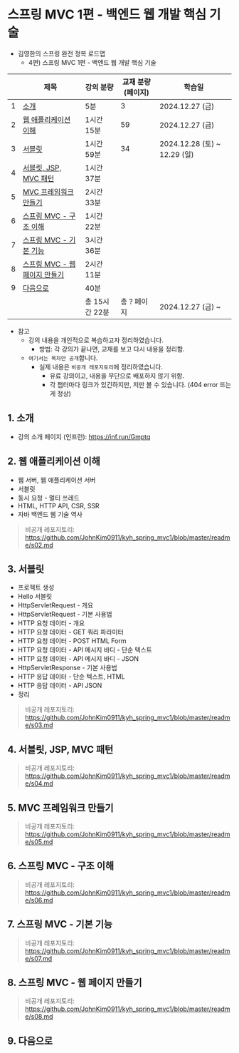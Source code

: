 # 스프링 MVC 1편 - 백엔드 웹 개발 핵심 기술

- 김영한의 스프링 완전 정복 로드맵
  - 4편) 스프링 MVC 1편 - 백엔드 웹 개발 핵심 기술

|   | 제목                                            | 강의 분량      | 교재 분량 (페이지) | 학습일                        |
|---|-----------------------------------------------|------------|-------------|----------------------------|
| 1 | [소개](#1-소개)                                   | 5분         | 3           | 2024.12.27 (금)             |
| 2 | [웹 애플리케이션 이해](#2-웹-애플리케이션-이해)                 | 1시간 15분    | 59          | 2024.12.27 (금)             |
| 3 | [서블릿](#3-서블릿)                                 | 1시간 59분    | 34          | 2024.12.28 (토) ~ 12.29 (일) |
| 4 | [서블릿, JSP, MVC 패턴](#4-서블릿-jsp-mvc-패턴)         | 1시간 37분    |             |                            |
| 5 | [MVC 프레임워크 만들기](#5-mvc-프레임워크-만들기)             | 2시간 33분    |             |                            |
| 6 | [스프링 MVC - 구조 이해](#6-스프링-mvc---구조-이해)         | 1시간 22분    |             |                            |
| 7 | [스프링 MVC - 기본 기능](#7-스프링-mvc---기본-기능)         | 3시간 36분    |             |                            |
| 8 | [스프링 MVC - 웹 페이지 만들기](#8-스프링-mvc---웹-페이지-만들기) | 2시간 11분    |             |                            |
| 9 | [다음으로](#9-다음으로)                               | 40분        |             |                            |
|   |                                               | 총 15시간 22분 | 총 ? 페이지     | 2024.12.27 (금) ~           |

- 참고
  - 강의 내용을 개인적으로 복습하고자 정리하였습니다.
    - 방법: 각 강의가 끝나면, 교재를 보고 다시 내용을 정리함.
  - `여기서는 목차만 공개`합니다.
    - 실제 내용은 `비공개 레포지토리`에 정리하였습니다.
      - 유료 강의이고, 내용을 무단으로 배포하지 않기 위함.
      - 각 챕터마다 링크가 있긴하지만, 저만 볼 수 있습니다. (404 error 뜨는게 정상)

## 1. 소개

- 강의 소개 페이지 (인프런): https://inf.run/Gmptq

## 2. 웹 애플리케이션 이해

- 웹 서버, 웹 애플리케이션 서버
- 서블릿
- 동시 요청 - 멀티 쓰레드
- HTML, HTTP API, CSR, SSR
- 자바 백엔드 웹 기술 역사

> 비공개 레포지토리: https://github.com/JohnKim0911/kyh_spring_mvc1/blob/master/readme/s02.md

## 3. 서블릿

- 프로젝트 생성
- Hello 서블릿
- HttpServletRequest - 개요
- HttpServletRequest - 기본 사용법
- HTTP 요청 데이터 - 개요
- HTTP 요청 데이터 - GET 쿼리 파라미터
- HTTP 요청 데이터 - POST HTML Form
- HTTP 요청 데이터 - API 메시지 바디 - 단순 텍스트
- HTTP 요청 데이터 - API 메시지 바디 - JSON
- HttpServletResponse - 기본 사용법
- HTTP 응답 데이터 - 단순 텍스트, HTML
- HTTP 응답 데이터 - API JSON
- 정리

> 비공개 레포지토리: https://github.com/JohnKim0911/kyh_spring_mvc1/blob/master/readme/s03.md

## 4. 서블릿, JSP, MVC 패턴

> 비공개 레포지토리: https://github.com/JohnKim0911/kyh_spring_mvc1/blob/master/readme/s04.md

## 5. MVC 프레임워크 만들기

> 비공개 레포지토리: https://github.com/JohnKim0911/kyh_spring_mvc1/blob/master/readme/s05.md

## 6. 스프링 MVC - 구조 이해

> 비공개 레포지토리: https://github.com/JohnKim0911/kyh_spring_mvc1/blob/master/readme/s06.md

## 7. 스프링 MVC - 기본 기능

> 비공개 레포지토리: https://github.com/JohnKim0911/kyh_spring_mvc1/blob/master/readme/s07.md

## 8. 스프링 MVC - 웹 페이지 만들기

> 비공개 레포지토리: https://github.com/JohnKim0911/kyh_spring_mvc1/blob/master/readme/s08.md

## 9. 다음으로